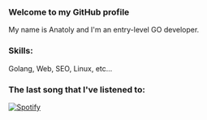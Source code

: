 ### Welcome to my GitHub profile
My name is Anatoly and I'm an entry-level GO developer.

### Skills: 
Golang, Web, SEO, Linux, etc...

### The last song that I've listened to:

[![Spotify](http://92.119.90.17/?dummy=unused)](https://open.spotify.com/user/y34r75db5o7eksagdl8lsaamw)


